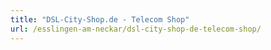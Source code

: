 ```yaml
---
title: "DSL-City-Shop.de - Telecom Shop"
url: /esslingen-am-neckar/dsl-city-shop-de-telecom-shop/
---
```

